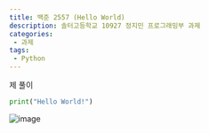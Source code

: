 ```yaml
---
title: 백준 2557 (Hello World)
description: 솔터고등학교 10927 정지민 프로그래밍부 과제
categories:
 - 과제
tags:
 - Python
---
```


제 풀이

```python
print("Hello World!")
```

![image](https://user-images.githubusercontent.com/95138574/167381090-19ec4cf6-0152-48a5-b7c5-c62cdf7e20af.png)
